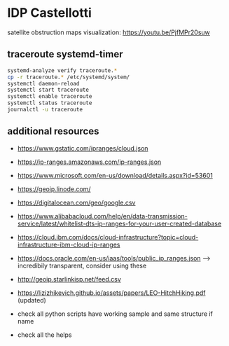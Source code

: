 # IDP Castellotti


satellite obstruction maps visualization: <https://youtu.be/PjfMPr20suw>


## traceroute systemd-timer

```bash
systemd-analyze verify traceroute.*
cp -r traceroute.* /etc/systemd/system/
systemctl daemon-reload
systemctl start traceroute
systemctl enable traceroute
systemctl status traceroute
journalctl -u traceroute
```

## additional resources

+ https://www.gstatic.com/ipranges/cloud.json
+ https://ip-ranges.amazonaws.com/ip-ranges.json
+ https://www.microsoft.com/en-us/download/details.aspx?id=53601
+ https://geoip.linode.com/
+ https://digitalocean.com/geo/google.csv
+ https://www.alibabacloud.com/help/en/data-transmission-service/latest/whitelist-dts-ip-ranges-for-your-user-created-database
+ https://cloud.ibm.com/docs/cloud-infrastructure?topic=cloud-infrastructure-ibm-cloud-ip-ranges
+ https://docs.oracle.com/en-us/iaas/tools/public_ip_ranges.json --> incredibily transparent, consider using these 
+ http://geoip.starlinkisp.net/feed.csv
+ https://lizizhikevich.github.io/assets/papers/LEO-HitchHiking.pdf (updated)


+ check all python scripts have working sample and same structure if name
+ check all the helps